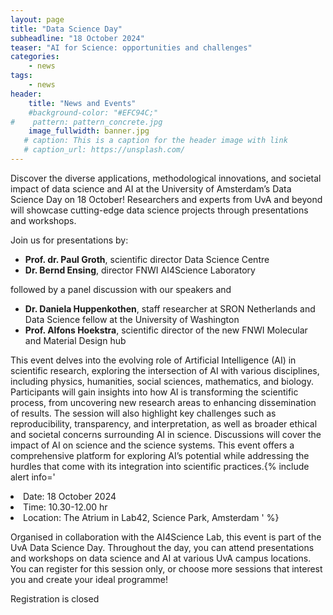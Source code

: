 ```yaml
---
layout: page
title: "Data Science Day"
subheadline: "18 October 2024"
teaser: "AI for Science: opportunities and challenges"
categories:
    - news
tags:
    - news
header:
    title: "News and Events"
    #background-color: "#EFC94C;"
#    pattern: pattern_concrete.jpg
    image_fullwidth: banner.jpg
   # caption: This is a caption for the header image with link
   # caption_url: https://unsplash.com/
---
```


Discover the diverse applications, methodological innovations, and societal impact of data science and AI at the University of Amsterdam’s Data Science Day on 18 October! Researchers and experts from UvA and beyond will showcase cutting-edge data science projects through presentations and workshops.

Join us for presentations by:

* **Prof. dr. Paul Groth**, scientific director Data Science Centre
* **Dr. Bernd Ensing**, director FNWI AI4Science Laboratory

followed by a panel discussion with our speakers and

* **Dr. Daniela Huppenkothen**, staff researcher at SRON Netherlands and Data Science fellow at the University of Washington
* **Prof. Alfons Hoekstra**, scientific director of the new FNWI Molecular and Material Design hub

This event delves into the evolving role of Artificial Intelligence (AI) in scientific research, exploring the intersection of AI with various disciplines, including physics, humanities, social sciences, mathematics, and biology. Participants will gain insights into how AI is transforming the scientific process, from uncovering new research areas to enhancing dissemination of results. The session will also highlight key challenges such as reproducibility, transparency, and interpretation, as well as broader ethical and societal concerns surrounding AI in science. Discussions will cover the impact of AI on science and the science systems. This event offers a comprehensive platform for exploring AI’s potential while addressing the hurdles that come with its integration into scientific practices.{% include alert info='
<li>Date: 18 October 2024
<li>Time: 10.30-12.00 hr
<li>Location: The Atrium in Lab42, Science Park, Amsterdam ' %}

Organised in collaboration with the AI4Science Lab, this event is part of the UvA Data Science Day. Throughout the day, you can attend presentations and workshops on data science and AI at various UvA campus locations. You can register for this session only, or choose more sessions that interest you and create your ideal programme!


<a class="radius button small" >Registration is closed</a>
